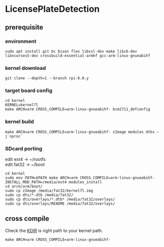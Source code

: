 # LicensePlateDetection

## prerequisite
### environment
```
sudo apt install git bc bison flex libssl-dev make libc6-dev libncurses5-dev crossbuild-essential-armhf gcc-arm-linux-gnueabihf
```
### kernel download
```
git clone --depth=1 --branch rpi-6.0.y
```
### target board config
```
cd kernel
KERNEL=kernel7l
make ARCH=arm CROSS_COMPILE=arm-linux-gnueabihf- bcm2711_defconfig
```
### kernel build
```
make ARCH=arm CROSS_COMPILE=arm-linux-gnueabihf- zImage modules dtbs –j`nproc`
```
### SDcard porting
edit ext4 &rarr; ~/rootfs <br>
edit fat32 &rarr; ~/boot
```
cd kernel
sudo env PATH=$PATH make ARCH=arm CROSS_COMPILE=arm-linux-gnueabihf-INSTALL_MOD_PATH=/media/ext4 modules_install
cd arch/arm/boot/
sudo cp zImage /media/fat32/kernel7l.img
sudo cp dts/*.dtb /media/fat32/
sudo cp dts/overlays/*.dtb* /media/fat32/overlays/
sudo cp dts/overlays/README /media/fat32/overlays/
```
## cross compile

Check the [KDIR](https://github.com/bert13069598/LicensePlateDetection/blob/3890d830f38b6a01205d5544345a8ccce080d80f/Makefile#L3) is right path to your kernel path.

```
make ARCH=arm CROSS_COMPILE=arm-linux-gnueabihf-
```
